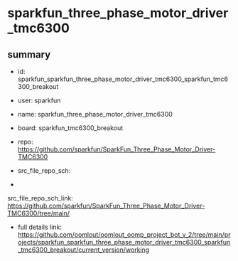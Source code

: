 # sparkfun_three_phase_motor_driver_tmc6300
 
## summary 
* id: sparkfun_sparkfun_three_phase_motor_driver_tmc6300_sparkfun_tmc6300_breakout
* user: sparkfun
* name: sparkfun_three_phase_motor_driver_tmc6300
* board: sparkfun_tmc6300_breakout
* repo: https://github.com/sparkfun/SparkFun_Three_Phase_Motor_Driver-TMC6300



* src_file_repo_sch: 
*
 src_file_repo_sch_link: https://github.com/sparkfun/SparkFun_Three_Phase_Motor_Driver-TMC6300/tree/main/
* full details link: https://github.com/oomlout/oomlout_oomp_project_bot_v_2/tree/main/projects/sparkfun_sparkfun_three_phase_motor_driver_tmc6300_sparkfun_tmc6300_breakout/current_version/working  






